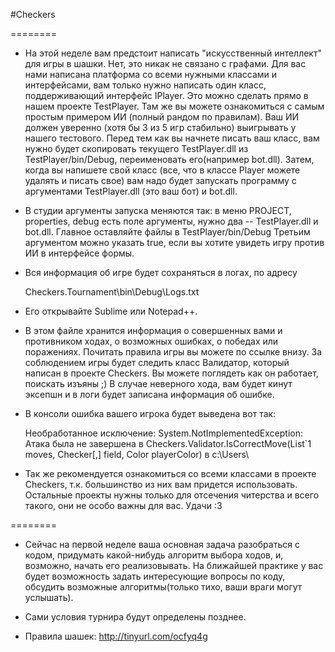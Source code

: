 #Checkers

========

  *  На этой неделе вам предстоит написать "искусственный интеллект" для игры в шашки. Нет, это никак не связано с графами.
Для вас нами написана платформа со всеми нужными классами и интерфейсами, вам только нужно написать один класс, поддерживающий интерфейс IPlayer. 
Это можно сделать прямо в нашем проекте TestPlayer. Там же вы можете ознакомиться с самым простым примером ИИ (полный рандом по правилам). Ваш ИИ должен уверенно (хотя бы 3 из 5 игр стабильно) выигрывать у нашего тестового. Перед тем как вы начнете писать ваш класс, вам нужно будет скопировать текущего TestPlayer.dll из TestPlayer/bin/Debug, переименовать его(например bot.dll). Затем, когда вы напишете свой класс (все, что в классе Player можете удалять и писать свое) вам надо будет запускать программу с аргументами TestPlayer.dll (это ваш бот) и bot.dll.
  *  В студии аргументы запуска меняются так: в меню PROJECT, properties, debug есть поле аргументы, нужно два -- TestPlayer.dll и bot.dll. Главное оставляйте файлы в TestPlayer/bin/Debug
Третьим аргументом можно указать true, если вы хотите увидеть игру против ИИ в интерфейсе формы. 
  *  Вся информация об игре будет сохраняться в логах, по адресу 

        Checkers.Tournament\bin\Debug\Logs.txt

  *  Его открывайте Sublime или Notepad++. 
  *  В этом файле хранится информация о совершенных вами и противником ходах, о возможных ошибках, о победах или поражениях.
Почитать правила игры вы можете по ссылке внизу. За соблюдением игры будет следить класс Валидатор, который написан в проекте Checkers. Вы можете поглядеть как он работает, поискать изъяны ;) В случае неверного хода, вам будет кинут эксепшн и в логи будет записана информация об ошибке. 
  *  В консоли ошибка вашего игрока будет выведена вот так:

        Необработанное исключение: System.NotImplementedException: Атака была не завершена
        в Checkers.Validator.IsCorrectMove(List`1 moves, Checker[,] field, Color playerColor) в c:\Users\

  *  Так же рекомендуется ознакомиться со всеми классами в проекте Checkers, т.к. большинство из них вам придется использовать. Остальные проекты нужны только для отсечения читерства и всего такого, они не особо важны для вас.
    Удачи :3

========

 - Сейчас на первой неделе ваша основная задача разобраться с кодом, придумать какой-нибудь алгоритм выбора ходов, и, возможно, начать его реализовывать. На ближайшей практике у вас будет возможность задать интересующие вопросы по коду, обсудить возможные алгоритмы(только тихо, ваши враги могут услышать).

 - Сами условия турнира будут определены позднее.

 - Правила шашек: <url>http://tinyurl.com/ocfyq4g</url>
